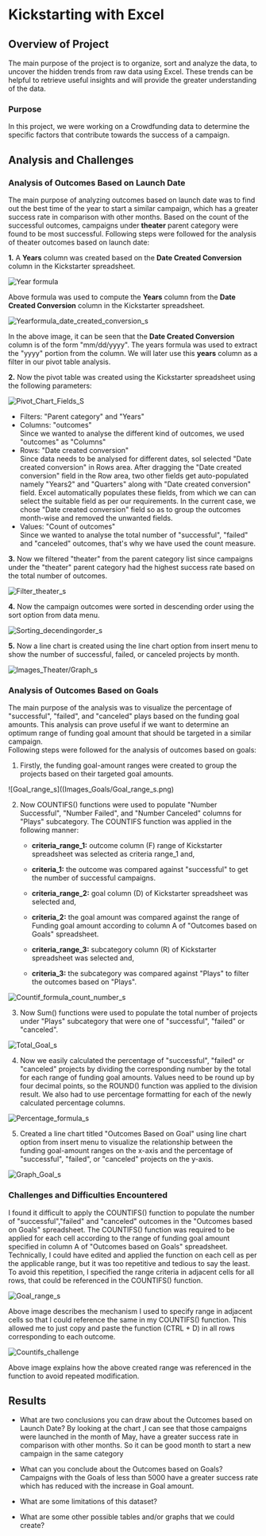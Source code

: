 # Kickstarting with Excel

## Overview of Project
The main purpose of the project is to organize, sort and analyze the data, to uncover the hidden trends from raw data using Excel. These trends can be helpful to retrieve useful insights and will provide the greater understanding of the data.

### Purpose
In this project, we were working on a Crowdfunding data to determine the specific factors that contribute towards the success of a campaign.

## Analysis and Challenges

### Analysis of Outcomes Based on Launch Date
The main purpose of analyzing outcomes based on launch date was to find out the best time of the year to start a similar campaign, which has a greater success rate in comparison with other months. Based on the count of the successful outcomes, campaigns under **theater** parent category were found to be most successful.
Following steps were followed for the analysis of theater outcomes based on launch date:

**1.** A **Years** column was created based on the **Date Created Conversion** column in the Kickstarter spreadsheet.

![Year formula](Images_Theater/Year_formula_s.png) 

Above formula was used to compute the **Years** column from the **Date Created Conversion** column in the Kickstarter spreadsheet.

![Yearformula_date_created_conversion_s](Images_Theater/Yearformula_date_created_conversion_s.png)

In the above image, it can be seen that the **Date Created Conversion** column is of the form "mm/dd/yyyy". The years formula was used to extract the "yyyy" portion from the column.
We will later use this **years** column as a filter in our pivot table analysis.

**2.** Now the pivot table was created using the Kickstarter spreadsheet using the following parameters: 

![Pivot_Chart_Fields_S](Images_Theater/Pivot_Chart_Fields_S.png)

- Filters: "Parent category" and "Years"
- Columns: "outcomes"\
Since we wanted to analyse the different kind of outcomes, we used "outcomes" as "Columns"
- Rows: "Date created conversion"\
Since data needs to be analysed for different dates, soI selected "Date created conversion" in Rows area.
After dragging the "Date created conversion" field in the Row area, two other fields get auto-populated namely
"Years2" and "Quarters" along with "Date created conversion" field. Excel automatically populates these fields,
from which we can can select the suitable field as per our requirements. In the current case, we chose
"Date created conversion" field so as to group the outcomes month-wise and removed the unwanted fields.
- Values: "Count of outcomes"\
Since we wanted to analyse the total number of "successful", "failed" and "canceled" outcomes, that's
why we have used the count measure.

**3.** Now we filtered "theater" from the parent category list since campaigns under the "theater" parent category
had the highest success rate based on the total number of outcomes.

![Filter_theater_s](Images_Theater/Filter_theater_s.png)

**4.** Now the campaign outcomes were sorted in descending order using the sort option from data menu.

![Sorting_decendingorder_s](Images_Theater/Sorting_decendingorder_s.png)

**5.** Now a line chart is created using the line chart option from insert menu to show the number of successful,
failed, or canceled projects by month.

![Images_Theater/Graph_s](Images_Theater/Graph_s.png)

### Analysis of Outcomes Based on Goals
The main purpose of the analysis was to visualize the percentage of "successful", "failed", and "canceled" plays based on
the funding goal amounts. This analysis can prove useful if we want to determine an optimum range of funding goal amount
that should be targeted in a similar campaign.\
Following steps were followed for the analysis of outcomes based on goals:

1. Firstly, the funding goal-amount ranges were created to group the projects based on their targeted goal amounts.

![Goal_range_s]((Images_Goals/Goal_range_s.png)

2. Now COUNTIFS() functions were used to populate "Number Successful", "Number Failed", and "Number Canceled" columns for "Plays" subcategory. The COUNTIFS function was applied in the following manner:
    - **criteria_range_1:** outcome column (F) range of Kickstarter spreadsheet was selected as criteria range_1 and,
    - **criteria_1:** the outcome was compared against "successful" to get the number of successful campaigns.

    - **criteria_range_2:** goal column (D) of Kickstarter spreadsheet was selected and,
    - **criteria_2:** the goal amount was compared against the range of Funding goal amount according to column A of "Outcomes based on Goals" spreadsheet.

    - **criteria_range_3:** subcategory column (R) of Kickstarter spreadsheet was selected and,
    - **criteria_3:** the subcategory was compared against "Plays" to filter the outcomes based on "Plays".

![Countif_formula_count_number_s](Images_Goals/Countif_formula_count_number_s.png)    

3. Now Sum() functions were used to populate the total number of projects under "Plays" subcategory that were one of "successful", "failed" or "canceled".

![Total_Goal_s](Images_Goals/Total_Goal_s.png)

4. Now we easily calculated the percentage of "successful", "failed" or "canceled" projects by dividing the corresponding number by the total for each range of funding goal amounts. Values need to be round up by four decimal points, so the ROUND() function was applied to the division result. We also had to use percentage formatting for each of the newly calculated percentage columns.

![Percentage_formula_s](Images_Goals/Percentage_formula_s.png)

5. Created a line chart titled "Outcomes Based on Goal" using line chart option from insert menu to visualize the relationship between the funding goal-amount ranges on the x-axis and the percentage of "successful", "failed", or "canceled" projects on the y-axis.

![Graph_Goal_s](Images_Goals/Graph_Goal_s.png)


### Challenges and Difficulties Encountered

I found it difficult to apply the COUNTIFS() function to populate the number of "successful","failed" and "canceled"
outcomes in the "Outcomes based on Goals" spreadsheet. The COUNTIFS() function was required to be applied for each cell
according to the range of funding goal amount specified in column A of "Outcomes based on Goals" spreadsheet.
Technically, I could have edited and applied the function on each cell as per the applicable range, but it was too
repetitive and tedious to say the least. To avoid this repetition, I specified the range criteria in adjacent cells
for all rows, that could be referenced in the COUNTIFS() function.

![Goal_range_s](Images_Goals/Goal_range_s.png)

Above image describes the mechanism I used to specify range in adjacent cells so that I could reference the same in
my COUNTIFS() function. This allowed me to just copy and paste the function (CTRL + D) in all rows corresponding to
each outcome.

![Countifs_challenge](Images_Goals/Countifs_challenge.png)

Above image explains how the above created range was referenced in the function to avoid repeated modification.

## Results

- What are two conclusions you can draw about the Outcomes based on Launch Date?
    By looking at the chart ,I can see that those campaigns were launched in the month of May, have a greater success rate in comparison with other months. So it can be good month to start a new campaign in the same category

- What can you conclude about the Outcomes based on Goals?
    Campaigns with the Goals of less than 5000 have a greater success rate which has reduced with the increase in Goal amount.

- What are some limitations of this dataset?

- What are some other possible tables and/or graphs that we could create?
